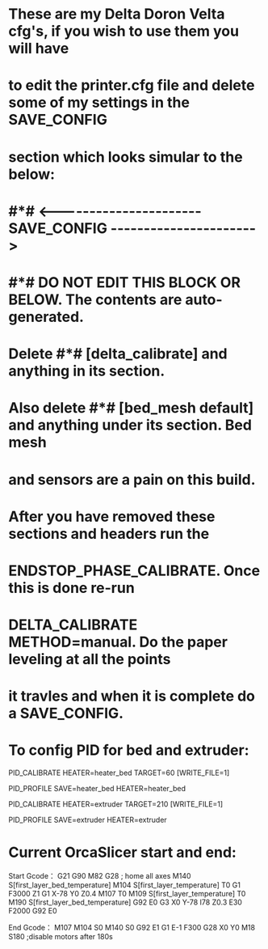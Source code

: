 # These are  my Delta Doron Velta cfg's, if you wish to use them you will have
# to edit the printer.cfg file and delete some of my settings in the SAVE_CONFIG
# section which looks simular to the below:
# 
# #*# <---------------------- SAVE_CONFIG ---------------------->
# #*# DO NOT EDIT THIS BLOCK OR BELOW. The contents are auto-generated.
# 
# Delete #*# [delta_calibrate] and anything in its section.
# Also delete #*# [bed_mesh default] and anything under its section. Bed mesh
# and sensors are a pain on this build.
# 
# After you have removed these sections and headers run the
# ENDSTOP_PHASE_CALIBRATE. Once this is done re-run
# DELTA_CALIBRATE METHOD=manual. Do the paper leveling at all the points
# it travles and when it is complete do a SAVE_CONFIG.



# To config PID for bed and extruder:

  PID_CALIBRATE HEATER=heater_bed TARGET=60 [WRITE_FILE=1]
  
  PID_PROFILE SAVE=heater_bed HEATER=heater_bed
  
  PID_CALIBRATE HEATER=extruder TARGET=210 [WRITE_FILE=1]
  
  PID_PROFILE SAVE=extruder HEATER=extruder


# Current OrcaSlicer start and end:

  Start Gcode：
    G21
    G90
    M82
    G28 ; home all axes
    M140 S[first_layer_bed_temperature]
    M104 S[first_layer_temperature] T0
    G1 F3000 Z1
    G1 X-78 Y0 Z0.4
    M107 T0
    M109 S[first_layer_temperature] T0
    M190 S[first_layer_bed_temperature]
    G92 E0
    G3 X0 Y-78 I78 Z0.3 E30 F2000
    G92 E0
  
  End Gcode：
    M107
    M104 S0
    M140 S0
    G92 E1
    G1 E-1 F300
    G28 X0 Y0
    M18 S180 ;disable motors after 180s

